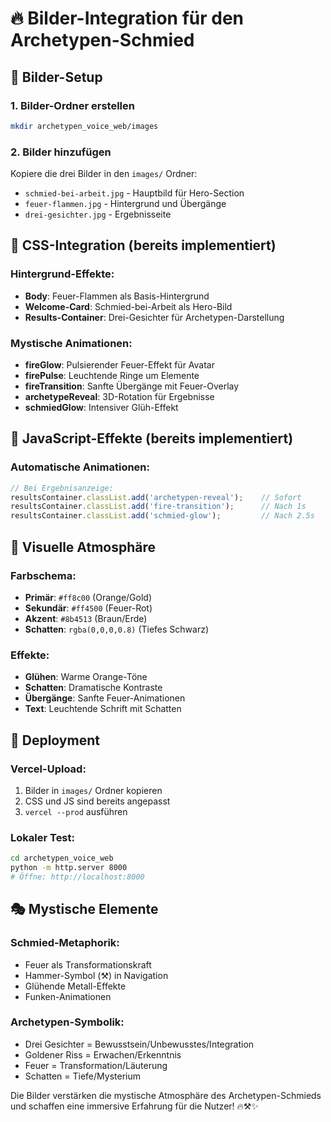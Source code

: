 # 🔥 Bilder-Integration für den Archetypen-Schmied

## 📁 Bilder-Setup

### 1. Bilder-Ordner erstellen
```bash
mkdir archetypen_voice_web/images
```

### 2. Bilder hinzufügen
Kopiere die drei Bilder in den `images/` Ordner:
- `schmied-bei-arbeit.jpg` - Hauptbild für Hero-Section
- `feuer-flammen.jpg` - Hintergrund und Übergänge  
- `drei-gesichter.jpg` - Ergebnisseite

## 🎨 CSS-Integration (bereits implementiert)

### Hintergrund-Effekte:
- **Body**: Feuer-Flammen als Basis-Hintergrund
- **Welcome-Card**: Schmied-bei-Arbeit als Hero-Bild
- **Results-Container**: Drei-Gesichter für Archetypen-Darstellung

### Mystische Animationen:
- **fireGlow**: Pulsierender Feuer-Effekt für Avatar
- **firePulse**: Leuchtende Ringe um Elemente
- **fireTransition**: Sanfte Übergänge mit Feuer-Overlay
- **archetypeReveal**: 3D-Rotation für Ergebnisse
- **schmiedGlow**: Intensiver Glüh-Effekt

## 🔧 JavaScript-Effekte (bereits implementiert)

### Automatische Animationen:
```javascript
// Bei Ergebnisanzeige:
resultsContainer.classList.add('archetypen-reveal');    // Sofort
resultsContainer.classList.add('fire-transition');      // Nach 1s
resultsContainer.classList.add('schmied-glow');         // Nach 2.5s
```

## 🌟 Visuelle Atmosphäre

### Farbschema:
- **Primär**: `#ff8c00` (Orange/Gold)
- **Sekundär**: `#ff4500` (Feuer-Rot)
- **Akzent**: `#8b4513` (Braun/Erde)
- **Schatten**: `rgba(0,0,0,0.8)` (Tiefes Schwarz)

### Effekte:
- **Glühen**: Warme Orange-Töne
- **Schatten**: Dramatische Kontraste
- **Übergänge**: Sanfte Feuer-Animationen
- **Text**: Leuchtende Schrift mit Schatten

## 🚀 Deployment

### Vercel-Upload:
1. Bilder in `images/` Ordner kopieren
2. CSS und JS sind bereits angepasst
3. `vercel --prod` ausführen

### Lokaler Test:
```bash
cd archetypen_voice_web
python -m http.server 8000
# Öffne: http://localhost:8000
```

## 🎭 Mystische Elemente

### Schmied-Metaphorik:
- Feuer als Transformationskraft
- Hammer-Symbol (⚒️) in Navigation
- Glühende Metall-Effekte
- Funken-Animationen

### Archetypen-Symbolik:
- Drei Gesichter = Bewusstsein/Unbewusstes/Integration
- Goldener Riss = Erwachen/Erkenntnis
- Feuer = Transformation/Läuterung
- Schatten = Tiefe/Mysterium

Die Bilder verstärken die mystische Atmosphäre des Archetypen-Schmieds und schaffen eine immersive Erfahrung für die Nutzer! 🔥⚒️✨ 